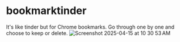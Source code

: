# bookmarktinder
It's like tinder but for Chrome bookmarks. Go through one by one and choose to keep or delete. 
![Screenshot 2025-04-15 at 10 30 53 AM](https://github.com/user-attachments/assets/320b067f-4c60-4a09-a3fe-9c70870060d8)

